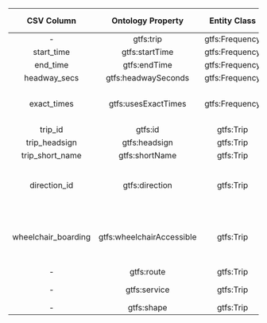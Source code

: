 |     CSV Column      |     Ontology Property     |  Entity Class  | Related Entity Class |         Subject Generation          |                                   Join Condition                                   |      Datatype       |     Function Name     |                                                                                                               Function Output                                                                                                                |
|:-------------------:|:-------------------------:|:--------------:|:--------------------:|:-----------------------------------:|:----------------------------------------------------------------------------------:|:-------------------:|:---------------------:|:--------------------------------------------------------------------------------------------------------------------------------------------------------------------------------------------------------------------------------------------:|
|          -          |         gtfs:trip         | gtfs:Frequency |      gtfs:Trip       | ex:frequency/{trip_id}_{start_time} |                          trips.trip_id=frequency.trip_id                           |     xsd:string      |           -           |                                                                                                                      -                                                                                                                       |
|     start_time      |      gtfs:startTime       | gtfs:Frequency |          -           | ex:frequency/{trip_id}_{start_time} |                                         -                                          |  schema:startTime   |           -           |                                                                                                                      -                                                                                                                       |
|      end_time       |       gtfs:endTime        | gtfs:Frequency |          -           | ex:frequency/{trip_id}_{start_time} |                                         -                                          |   schema:endTime    |           -           |                                                                                                                      -                                                                                                                       |
|    headway_secs     |    gtfs:headwaySeconds    | gtfs:Frequency |          -           | ex:frequency/{trip_id}_{start_time} |                                         -                                          | xsd:positiveInteger |           -           |                                                                                                                      -                                                                                                                       |
|     exact_times     |    gtfs:usesExactTimes    | gtfs:Frequency |     skos:Concept     | ex:frequency/{trip_id}_{start_time} |                                         -                                          |          -          |    exactTimesSKOS     |                                                 0 or empty -> `http://transport.linkeddata.es/kos/exact-times/frequency` <br> 1 -> `http://transport.linkeddata.es/kos/exact-times/schedule`                                                 |
|       trip_id       |          gtfs:id          |   gtfs:Trip    |          -           |          ex:trip/{trip_id}          |                                         -                                          |     xsd:string      |           -           |                                                                                                                      -                                                                                                                       |
|    trip_headsign    |       gtfs:headsign       |   gtfs:Trip    |          -           |          ex:trip/{trip_id}          |                                         -                                          |     xsd:string      |      capitalize       |                                                                                                        Input string in capital format                                                                                                        |
|   trip_short_name   |      gtfs:shortName       |   gtfs:Trip    |          -           |          ex:trip/{trip_id}          |                                         -                                          |      foaf:name      |      capitalize       |                                                                                                        Input string in capital format                                                                                                        |
|    direction_id     |      gtfs:direction       |   gtfs:Trip    |     skos:Concept     |          ex:trip/{trip_id}          |                                         -                                          |          -          |     directionSKOS     |                                                0 -> `http://transport.linkeddata.es/kos/direction/one-direction` <br> 1 -> `http://transport.linkeddata.es/kos/direction/opposite-direction`                                                 |
| wheelchair_boarding | gtfs:wheelchairAccessible |   gtfs:Trip    |     skos:Concept     |          ex:trip/{trip_id}          |                                         -                                          |          -          | wheelchairBoardingMap | 0 -> `http://transport.linkeddata.es/kos/wheelchair-accesible/no-information` <br> 1 -> `http://transport.linkeddata.es/kos/wheelchair-accesible/accesible` <br>  2 -> `http://transport.linkeddata.es/kos/wheelchair-accesible/inaccesible` |
|          -          |        gtfs:route         |   gtfs:Trip    |      gtfs:Route      |         ex:trips/{trip_id}          |                           trips.route_id=routes.route_id                           |          -          |           -           |                                                                                                                      -                                                                                                                       |
|          -          |       gtfs:service        |   gtfs:Trip    |     gtfs:Service     |         ex:trips/{trip_id}          | trips.service_id=calendar.service_id or trips.service_id=calendar_dates.service_id |          -          |           -           |                                                                                                                      -                                                                                                                       |
|          -          |        gtfs:shape         |   gtfs:Trip    |      gtfs:Shape      |         ex:trips/{trip_id}          |                           trips.shape_id=shapes.shape_id                           |          -          |           -           |                                                                                                                      -                                                                                                                       |